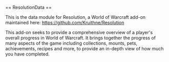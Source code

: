 == ResolutionData ==

This is the data module for Resolution, a World of Warcraft add-on maintained here: https://github.com/Kruithne/Resolution

This add-on seeks to provide a comprehensive overview of a player's overall progress in World of Warcraft. It brings together the progress of many aspects of the game including collections, mounts, pets, achievements, recipes and more, to provide an in-depth view of how much you have completed.